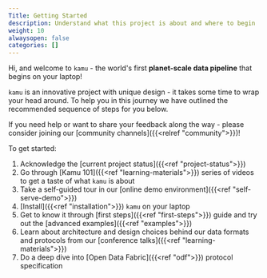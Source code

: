 ```yaml
---
Title: Getting Started
description: Understand what this project is about and where to begin
weight: 10
alwaysopen: false
categories: []
---
```


Hi, and welcome to `kamu` - the world's first **planet-scale data pipeline** that begins on your laptop!

`kamu` is an innovative project with unique design - it takes some time to wrap your head around. To help you in this journey we have outlined the recommended sequence of steps for you below.

If you need help or want to share your feedback along the way - please consider joining our [community channels]({{<relref "community">}})!

To get started:
1. Acknowledge the [current project status]({{<ref "project-status">}})
2. Go through [Kamu 101]({{<ref "learning-materials">}}) series of videos to get a taste of what `kamu` is about
3. Take a self-guided tour in our [online demo environment]({{<ref "self-serve-demo">}})
4. [Install]({{<ref "installation">}}) `kamu` on your laptop
5. Get to know it through [first steps]({{<ref "first-steps">}}) guide and try out the [advanced examples]({{<ref "examples">}})
6. Learn about architecture and design choices behind our data formats and protocols from our [conference talks]({{<ref "learning-materials">}})
7. Do a deep dive into [Open Data Fabric]({{<ref "odf">}}) protocol specification
